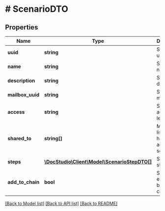 # # ScenarioDTO

## Properties

Name | Type | Description | Notes
------------ | ------------- | ------------- | -------------
**uuid** | **string** | Scenario uuid | [optional]
**name** | **string** | Scenario name |
**description** | **string** | Scenario description |
**mailbox_uuid** | **string** | Scenario mailbox | [optional]
**access** | **string** | Scenario access level |
**shared_to** | **string[]** | Mailboxes list, which have access to scenario | [optional]
**steps** | [**\DocStudio\Client\Model\ScenarioStepDTO[]**](ScenarioStepDTO.md) | Scenario steps |
**add_to_chain** | **bool** | Should envelopes be chained? | [optional]

[[Back to Model list]](../../README.md#models) [[Back to API list]](../../README.md#endpoints) [[Back to README]](../../README.md)
